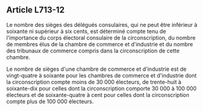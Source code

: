 Article L713-12
----
Le nombre des sièges des délégués consulaires, qui ne peut être inférieur à
soixante ni supérieur à six cents, est déterminé compte tenu de l'importance du
corps électoral consulaire de la circonscription, du nombre de membres élus de
la chambre de commerce et d'industrie et du nombre des tribunaux de commerce
compris dans la circonscription de cette chambre.

Le nombre de sièges d'une chambre de commerce et d'industrie est de vingt-quatre
à soixante pour les chambres de commerce et d'industrie dont la circonscription
compte moins de 30 000 électeurs, de trente-huit à soixante-dix pour celles dont
la circonscription comporte 30 000 à 100 000 électeurs et de soixante-quatre à
cent pour celles dont la circonscription compte plus de 100 000 électeurs.
